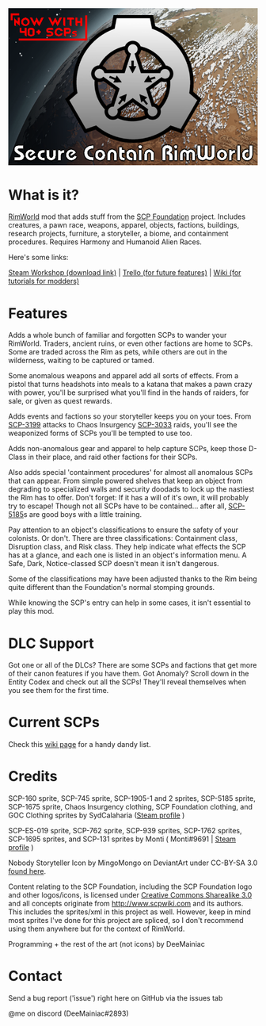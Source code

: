 <img src="About/Preview.png">

# What is it?

[RimWorld](https://store.steampowered.com/app/294100/RimWorld/) mod that adds stuff from the [SCP Foundation](http://www.scpwiki.com) project. Includes creatures, a pawn race, weapons, apparel, objects, factions, buildings, research projects, furniture, a storyteller, a biome, and containment procedures. Requires Harmony and Humanoid Alien Races.

Here's some links:

[Steam Workshop (download link)](https://steamcommunity.com/sharedfiles/filedetails/?id=2728183627) | [Trello (for future features)](https://trello.com/b/k7sHcryO/scr) | [Wiki (for tutorials for modders)](https://github.com/DeeMainiac/SCR_Mod/wiki)

# Features

Adds a whole bunch of familiar and forgotten SCPs to wander your RimWorld. Traders, ancient ruins, or even other factions are home to SCPs. Some are traded across the Rim as pets, while others are out in the wilderness, waiting to be captured or tamed.

Some anomalous weapons and apparel add all sorts of effects. From a pistol that turns headshots into meals to a katana that makes a pawn crazy with power, you'll be surprised what you'll find in the hands of raiders, for sale, or given as quest rewards.

Adds events and factions so your storyteller keeps you on your toes. From [SCP-3199](https://scp-wiki.wikidot.com/scp-3199) attacks to Chaos Insurgency [SCP-3033](https://scp-wiki.wikidot.com/scp-3033) raids, you'll see the weaponized forms of SCPs you'll be tempted to use too.

Adds non-anomalous gear and apparel to help capture SCPs, keep those D-Class in their place, and raid other factions for their SCPs. 

Also adds special 'containment procedures' for almost all anomalous SCPs that can appear. From simple powered shelves that keep an object from degrading to specialized walls and security doodads to lock up the nastiest the Rim has to offer. Don't forget: If it has a will of it's own, it will probably try to escape! Though not all SCPs have to be contained... after all, [SCP-5185](https://scp-wiki.wikidot.com/scp-5185)s are good boys with a little training.

Pay attention to an object's classifications to ensure the safety of your colonists. Or don't. There are three classifications: Containment class, Disruption class, and Risk class. They help indicate what effects the SCP has at a glance, and each one is listed in an object's information menu. A Safe, Dark, Notice-classed SCP doesn't mean it isn't dangerous.

Some of the classifications may have been adjusted thanks to the Rim being quite different than the Foundation's normal stomping grounds.

While knowing the SCP's entry can help in some cases, it isn't essential to play this mod.

# DLC Support

Got one or all of the DLCs? There are some SCPs and factions that get more of their canon features if you have them. Got Anomaly? Scroll down in the Entity Codex and check out all the SCPs! They'll reveal themselves when you see them for the first time. 

# Current SCPs

Check this [wiki page](https://github.com/DeeMainiac/SCR_Mod/wiki/List-of-SCPs-and-factions) for a handy dandy list. 

# Credits

SCP-160 sprite, SCP-745 sprite, SCP-1905-1 and 2 sprites, SCP-5185 sprite, SCP-1675 sprite, Chaos Insurgency clothing, SCP Foundation clothing, and GOC Clothing sprites by SydCalaharia ([Steam profile](https://steamcommunity.com/profiles/76561198081910575) )

SCP-ES-019 sprite, SCP-762 sprite, SCP-939 sprites, SCP-1762 sprites, SCP-1695 sprites, and SCP-131 sprites by Monti ( Monti#9691 | [Steam profile](https://steamcommunity.com/id/montyi/) )

Nobody Storyteller Icon by MingoMongo on DeviantArt under CC-BY-SA 3.0 [found here](https://www.deviantart.com/mingomongo/art/SCP-Nobody-Simple-Logo-750830298).

Content relating to the SCP Foundation, including the SCP Foundation logo and other logos/icons, is licensed under [Creative Commons Sharealike 3.0](https://creativecommons.org/licenses/by-sa/3.0/) and all concepts originate from http://www.scpwiki.com and its authors. This includes the sprites/xml in this project as well. However, keep in mind most sprites I've done for this project are spliced, so I don't recommend using them anywhere but for the context of RimWorld.

Programming + the rest of the art (not icons) by DeeMainiac

# Contact

Send a bug report ('issue') right here on GitHub via the issues tab

@me on discord (DeeMainiac#2893)
